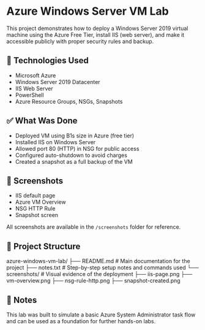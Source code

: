 # Azure Windows Server VM Lab

This project demonstrates how to deploy a Windows Server 2019 virtual machine using the Azure Free Tier, install IIS (web server), and make it accessible publicly with proper security rules and backup.

## 🔧 Technologies Used
- Microsoft Azure
- Windows Server 2019 Datacenter
- IIS Web Server
- PowerShell
- Azure Resource Groups, NSGs, Snapshots

## ✅ What Was Done
- Deployed VM using B1s size in Azure (free tier)
- Installed IIS on Windows Server
- Allowed port 80 (HTTP) in NSG for public access
- Configured auto-shutdown to avoid charges
- Created a snapshot as a full backup of the VM

## 📸 Screenshots
- IIS default page
- Azure VM Overview
- NSG HTTP Rule
- Snapshot screen


All screenshots are available in the `/screenshots` folder for reference.


## 📁 Project Structure

azure-windows-vm-lab/ ├── README.md # Main documentation for the project ├── notes.txt # Step-by-step setup notes and commands used └── screenshots/ # Visual evidence of the deployment ├── iis-page.png ├── vm-overview.png ├── nsg-rule-http.png ├── snapshot-created.png



## 📌 Notes
This lab was built to simulate a basic Azure System Administrator task flow and can be used as a foundation for further hands-on labs.
